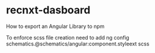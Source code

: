 # recnxt-dasboard
How to export an Angular Library to npm 

To enforce scss file creation need to add
ng config schematics.@schematics/angular:component.styleext scss
